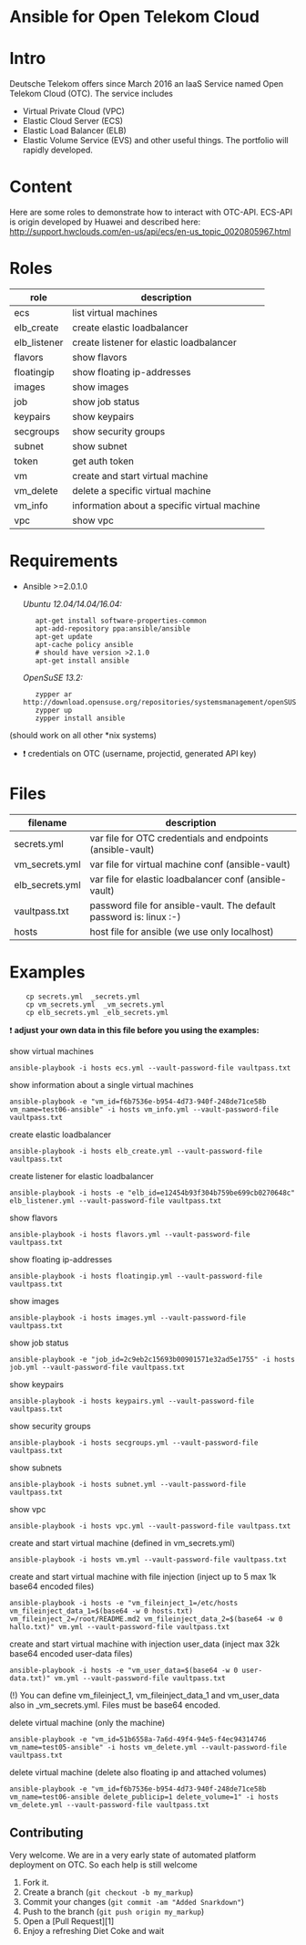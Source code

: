Ansible for Open Telekom Cloud
==============================

Intro
=====

Deutsche Telekom offers since March 2016 an IaaS Service named
Open Telekom Cloud (OTC). The service includes
* Virtual Private Cloud (VPC)
* Elastic Cloud Server (ECS)
* Elastic Load Balancer (ELB)
* Elastic Volume Service (EVS)
and other useful things. The portfolio will rapidly developed.


Content
=======
Here are some roles to demonstrate how to interact with OTC-API.
ECS-API is origin developed by Huawei and described here:
http://support.hwclouds.com/en-us/api/ecs/en-us_topic_0020805967.html

Roles
=====
|role         | description|
|-------------|------------|
|ecs          | list virtual machines|
|elb_create   | create elastic loadbalancer|
|elb_listener | create listener for elastic loadbalancer|
|flavors      | show flavors|
|floatingip   | show floating ip-addresses|
|images       | show images|
|job          | show job status|
|keypairs     | show keypairs|
|secgroups    | show security groups|
|subnet       | show subnet|
|token        | get auth token|
|vm           | create and start virtual machine|
|vm_delete    | delete a specific virtual machine|
|vm_info      | information about a specific virtual machine|
|vpc          | show vpc|

Requirements
============
* Ansible >=2.0.1.0

  *Ubuntu 12.04/14.04/16.04:*
  
  ```
     apt-get install software-properties-common
     apt-add-repository ppa:ansible/ansible
     apt-get update
     apt-cache policy ansible
     # should have version >2.1.0
     apt-get install ansible
  ```
  
  *OpenSuSE 13.2:*
  
  ```
     zypper ar http://download.opensuse.org/repositories/systemsmanagement/openSUSE_13.2/systemsmanagement.repo
     zypper up
     zypper install ansible
  ```    
      
(should work on all other *nix systems)

* :exclamation: credentials on OTC (username, projectid, generated API key)

Files
=====
| filename       | description|
|----------------|------------|
|secrets.yml     | var file for OTC credentials and endpoints (ansible-vault)|
|vm_secrets.yml  | var file for virtual machine conf (ansible-vault)|
|elb_secrets.yml | var file for elastic loadbalancer conf (ansible-vault)|
|vaultpass.txt   | password file for ansible-vault. The default password is: linux :-)|
|hosts           | host file for ansible (we use only localhost)|

Examples
========

```
    cp secrets.yml  _secrets.yml 
    cp vm_secrets.yml  _vm_secrets.yml 
    cp elb_secrets.yml _elb_secrets.yml
```
  
:exclamation: **adjust your own data in this file before you using the examples:**

show virtual machines

    ansible-playbook -i hosts ecs.yml --vault-password-file vaultpass.txt

show information about a single virtual machines

    ansible-playbook -e "vm_id=f6b7536e-b954-4d73-940f-248de71ce58b vm_name=test06-ansible" -i hosts vm_info.yml --vault-password-file vaultpass.txt
    
create elastic loadbalancer

    ansible-playbook -i hosts elb_create.yml --vault-password-file vaultpass.txt

create listener for elastic loadbalancer

    ansible-playbook -i hosts -e "elb_id=e12454b93f304b759be699cb0270648c" elb_listener.yml --vault-password-file vaultpass.txt

show flavors

    ansible-playbook -i hosts flavors.yml --vault-password-file vaultpass.txt

show floating ip-addresses

    ansible-playbook -i hosts floatingip.yml --vault-password-file vaultpass.txt

show images

    ansible-playbook -i hosts images.yml --vault-password-file vaultpass.txt

show job status

    ansible-playbook -e "job_id=2c9eb2c15693b00901571e32ad5e1755" -i hosts job.yml --vault-password-file vaultpass.txt

show keypairs

    ansible-playbook -i hosts keypairs.yml --vault-password-file vaultpass.txt

show security groups

    ansible-playbook -i hosts secgroups.yml --vault-password-file vaultpass.txt

show subnets

    ansible-playbook -i hosts subnet.yml --vault-password-file vaultpass.txt

show vpc

    ansible-playbook -i hosts vpc.yml --vault-password-file vaultpass.txt

create and start virtual machine (defined in vm_secrets.yml)

    ansible-playbook -i hosts vm.yml --vault-password-file vaultpass.txt

create and start virtual machine with file injection 
(inject up to 5 max 1k base64 encoded files)

    ansible-playbook -i hosts -e "vm_fileinject_1=/etc/hosts vm_fileinject_data_1=$(base64 -w 0 hosts.txt) vm_fileinject_2=/root/README.md2 vm_fileinject_data_2=$(base64 -w 0 hallo.txt)" vm.yml --vault-password-file vaultpass.txt

create and start virtual machine with injection user_data
(inject max 32k base64 encoded user-data files)

    ansible-playbook -i hosts -e "vm_user_data=$(base64 -w 0 user-data.txt)" vm.yml --vault-password-file vaultpass.txt

(!) You can define vm_fileinject_1, vm_fileinject_data_1 and vm_user_data also in _vm_secrets.yml. Files must be base64 encoded.

delete virtual machine (only the machine)

    ansible-playbook -e "vm_id=51b6558a-7a6d-49f4-94e5-f4ec94314746 vm_name=test05-ansible" -i hosts vm_delete.yml --vault-password-file vaultpass.txt

delete virtual machine (delete also floating ip and attached volumes)

    ansible-playbook -e "vm_id=f6b7536e-b954-4d73-940f-248de71ce58b vm_name=test06-ansible delete_publicip=1 delete_volume=1" -i hosts vm_delete.yml --vault-password-file vaultpass.txt


Contributing
------------
Very welcome. We are in a very early state of automated platform deployment
on OTC. So each help is still welcome

1. Fork it.
2. Create a branch (`git checkout -b my_markup`)
3. Commit your changes (`git commit -am "Added Snarkdown"`)
4. Push to the branch (`git push origin my_markup`)
5. Open a [Pull Request][1]
6. Enjoy a refreshing Diet Coke and wait

